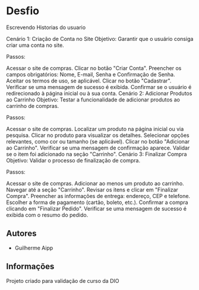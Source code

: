 # Desfio 
Escrevendo Historias do usuario

Cenário 1: Criação de Conta no Site
Objetivo: Garantir que o usuário consiga criar uma conta no site.

Passos:

Acessar o site de compras.
Clicar no botão "Criar Conta".
Preencher os campos obrigatórios: Nome, E-mail, Senha e Confirmação de Senha.
Aceitar os termos de uso, se aplicável.
Clicar no botão "Cadastrar".
Verificar se uma mensagem de sucesso é exibida.
Confirmar se o usuário é redirecionado à página inicial ou à sua conta.
Cenário 2: Adicionar Produtos ao Carrinho
Objetivo: Testar a funcionalidade de adicionar produtos ao carrinho de compras.

Passos:

Acessar o site de compras.
Localizar um produto na página inicial ou via pesquisa.
Clicar no produto para visualizar os detalhes.
Selecionar opções relevantes, como cor ou tamanho (se aplicável).
Clicar no botão "Adicionar ao Carrinho".
Verificar se uma mensagem de confirmação aparece.
Validar se o item foi adicionado na seção "Carrinho".
Cenário 3: Finalizar Compra
Objetivo: Validar o processo de finalização de compra.

Passos:

Acessar o site de compras.
Adicionar ao menos um produto ao carrinho.
Navegar até a seção "Carrinho".
Revisar os itens e clicar em "Finalizar Compra".
Preencher as informações de entrega: endereço, CEP e telefone.
Escolher a forma de pagamento (cartão, boleto, etc.).
Confirmar a compra clicando em "Finalizar Pedido".
Verificar se uma mensagem de sucesso é exibida com o resumo do pedido.




## Autores

- Guilherme Aipp


## Informações

Projeto criado para validação de curso da DIO

